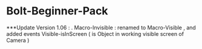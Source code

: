 # Bolt-Beginner-Pack

***Update Version 1.06 :
. Macro-Invisible : renamed to Macro-Visible , and added events Visible-isInScreen ( is Object in working visible screen of Camera )
